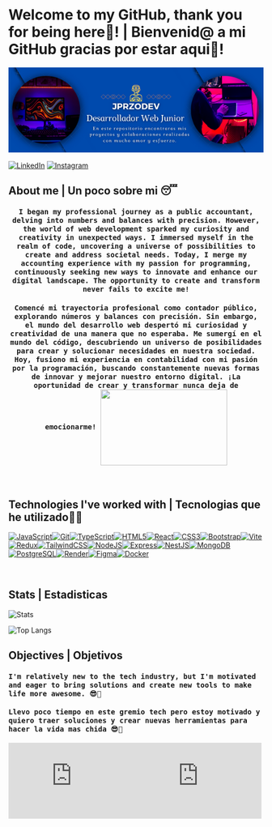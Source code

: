 # Welcome to my GitHub, thank you for being here💖! | Bienvenid@ a mi GitHub gracias por estar aqui💖!

![Banner de JPRZO](banner.png)

[![LinkedIn](https://img.shields.io/badge/linkedin-%230077B5.svg?style=for-the-badge&logo=linkedin&logoColor=white)]((https://www.linkedin.com/in/juan-pablo-rueda-zuluaga-40b34b217/)) [![Instagram](https://img.shields.io/badge/Instagram-%23E4405F.svg?style=for-the-badge&logo=Instagram&logoColor=white)](https://www.instagram.com/paporz/)

## About me | Un poco sobre mi 😴
<div>
<h4 align="center"><samp>I began my professional journey as a public accountant, delving into numbers and balances with precision. However, the world of web development sparked my curiosity and creativity in unexpected ways. I immersed myself in the realm of code, uncovering a universe of possibilities to create and address societal needs. Today, I merge my accounting experience with my passion for programming, continuously seeking new ways to innovate and enhance our digital landscape. The opportunity to create and transform never fails to excite me!</samp></h4>

<h4 align="center"><samp>Comencé mi trayectoria profesional como contador público, explorando números y balances con precisión. Sin embargo, el mundo del desarrollo web despertó mi curiosidad y creatividad de una manera que no esperaba. Me sumergí en el mundo del código, descubriendo un universo de posibilidades para crear y solucionar necesidades en nuestra sociedad. Hoy, fusiono mi experiencia en contabilidad con mi pasión por la programación, buscando constantemente nuevas formas de innovar y mejorar nuestro entorno digital. ¡La oportunidad de crear y transformar nunca deja de emocionarme!
<img src="https://media.giphy.com/media/v1.Y2lkPTc5MGI3NjExeWZlcGw1Ymh2MHppd2l1dmp6YXVqcHh4azVxazlnazI2dWczcXo5eiZlcD12MV9pbnRlcm5hbF9naWZfYnlfaWQmY3Q9Zw/ohT97gdpR40vK/giphy.gif" align="center" width="250" height="150"></samp></h4><br>
</div>

## Technologies I've worked with | Tecnologias que he utilizado👨‍💻

<p align="left">
<a href="https://developer.mozilla.org/en-US/docs/Web/JavaScript" target="_blank" rel="noreferrer"><img src="https://raw.githubusercontent.com/danielcranney/readme-generator/main/public/icons/skills/javascript-colored.svg" width="36" height="36" alt="JavaScript" /></a><a href="https://git-scm.com/" target="_blank" rel="noreferrer"><img src="https://raw.githubusercontent.com/danielcranney/readme-generator/main/public/icons/skills/git-colored.svg" width="36" height="36" alt="Git" /></a><a href="https://www.typescriptlang.org/" target="_blank" rel="noreferrer"><img src="https://raw.githubusercontent.com/danielcranney/readme-generator/main/public/icons/skills/typescript-colored.svg" width="36" height="36" alt="TypeScript" /></a><a href="https://developer.mozilla.org/en-US/docs/Glossary/HTML5" target="_blank" rel="noreferrer"><img src="https://raw.githubusercontent.com/danielcranney/readme-generator/main/public/icons/skills/html5-colored.svg" width="36" height="36" alt="HTML5" /></a><a href="https://reactjs.org/" target="_blank" rel="noreferrer"><img src="https://raw.githubusercontent.com/danielcranney/readme-generator/main/public/icons/skills/react-colored.svg" width="36" height="36" alt="React" /></a><a href="https://www.w3.org/TR/CSS/#css" target="_blank" rel="noreferrer"><img src="https://raw.githubusercontent.com/danielcranney/readme-generator/main/public/icons/skills/css3-colored.svg" width="36" height="36" alt="CSS3" /></a><a href="https://getbootstrap.com/" target="_blank" rel="noreferrer"><img src="https://raw.githubusercontent.com/danielcranney/readme-generator/main/public/icons/skills/bootstrap-colored.svg" width="36" height="36" alt="Bootstrap" /></a><a href="https://vitejs.dev/" target="_blank" rel="noreferrer"><img src="https://raw.githubusercontent.com/danielcranney/readme-generator/main/public/icons/skills/vite-colored.svg" width="36" height="36" alt="Vite" /></a><a href="https://redux.js.org/" target="_blank" rel="noreferrer"><img src="https://raw.githubusercontent.com/danielcranney/readme-generator/main/public/icons/skills/redux-colored.svg" width="36" height="36" alt="Redux" /></a><a href="https://tailwindcss.com/" target="_blank" rel="noreferrer"><img src="https://raw.githubusercontent.com/danielcranney/readme-generator/main/public/icons/skills/tailwindcss-colored.svg" width="36" height="36" alt="TailwindCSS" /></a><a href="https://nodejs.org/en/" target="_blank" rel="noreferrer"><img src="https://raw.githubusercontent.com/danielcranney/readme-generator/main/public/icons/skills/nodejs-colored.svg" width="36" height="36" alt="NodeJS" /></a><a href="https://expressjs.com/" target="_blank" rel="noreferrer"><img src="https://raw.githubusercontent.com/danielcranney/readme-generator/main/public/icons/skills/express-colored.svg" width="36" height="36" alt="Express" /></a><a href="https://docs.nestjs.com/" target="_blank" rel="noreferrer"><img src="https://raw.githubusercontent.com/danielcranney/readme-generator/main/public/icons/skills/nestjs-colored.svg" width="36" height="36" alt="NestJS" /></a><a href="https://www.mongodb.com/" target="_blank" rel="noreferrer"><img src="https://raw.githubusercontent.com/danielcranney/readme-generator/main/public/icons/skills/mongodb-colored.svg" width="36" height="36" alt="MongoDB" /></a><a href="https://www.postgresql.org/" target="_blank" rel="noreferrer"><img src="https://raw.githubusercontent.com/danielcranney/readme-generator/main/public/icons/skills/postgresql-colored.svg" width="36" height="36" alt="PostgreSQL" /></a><a href="https://render.com/" target="_blank" rel="noreferrer"><img src="https://raw.githubusercontent.com/danielcranney/readme-generator/main/public/icons/skills/render-colored.svg" width="36" height="36" alt="Render" /></a><a href="https://www.figma.com/" target="_blank" rel="noreferrer"><img src="https://raw.githubusercontent.com/danielcranney/readme-generator/main/public/icons/skills/figma-colored.svg" width="36" height="36" alt="Figma" /></a><a href="https://www.docker.com/" target="_blank" rel="noreferrer"><img src="https://raw.githubusercontent.com/danielcranney/readme-generator/main/public/icons/skills/docker-colored.svg" width="36" height="36" alt="Docker" /></a>
</p><br>

## Stats | Estadisticas 
![Stats](https://github-readme-stats.vercel.app/api?username=JPRuedaZ&include_all_commits=true&count_private=true&show_icons=true&line_height=20&theme=bright)<br>

![Top Langs](https://github-readme-stats.vercel.app/api/top-langs/?username=JPRuedaZ&layout=compact)

## Objectives | Objetivos
<h4 align="start"><samp>I'm relatively new to the tech industry, but I'm motivated and eager to bring solutions and create new tools to make life more awesome. 😎🤩</samp></h4>

<h4 align="start"><samp>Llevo poco tiempo en este gremio tech pero estoy motivado y quiero traer soluciones y crear nuevas herramientas para hacer la vida mas chida 😎🤩</samp></h4>
<iframe src="https://giphy.com/embed/SHjOSDkKZ18qOHA5B5" width="250" height="150" frameBorder="0" class="giphy-embed" allowFullScreen></iframe><iframe src="https://giphy.com/embed/yeE6B8nEKcTMWWvBzD" width="250" height="150" frameBorder="0" class="giphy-embed" allowFullScreen></iframe>
